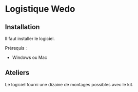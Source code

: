 # Logistique Wedo

## Installation 

Il faut installer le logiciel. 

Prérequis :

- Windows ou Mac

## Ateliers

Le logiciel fourni une dizaine de montages possibles avec le kit. 
